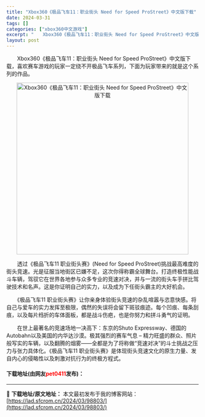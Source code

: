 ```yaml
---
title: "Xbox360《极品飞车11：职业街头 Need for Speed ProStreet》中文版下载"
date: 2024-03-31
tags: []
categories: ["xbox360中文游戏"]
excerpt: "　　Xbox360《极品飞车11：职业街头 Need for Speed ProStreet》中文版下载，喜欢赛车游戏的玩家一定绕不开极品飞车系列，下面为玩家带来的就是这个系列的作品。 　　透过《极品飞车11 职业街头赛》(Need for Speed ProStreet)挑战最高难度的街头竞速。光&hellip;"
layout: post
---
```


 <p>　　Xbox360《极品飞车11：职业街头 Need for Speed ProStreet》中文版下载，喜欢赛车游戏的玩家一定绕不开极品飞车系列，下面为玩家带来的就是这个系列的作品。</p> <p align="center"><img align="" border="0" src="https://lad.sfcrom.cn/wp-content/uploads/2024/03/20240330_660840980aff4.webp" width="450" alt="Xbox360《极品飞车11：职业街头 Need for Speed ProStreet》中文版下载" /></p> <p>　　透过《极品飞车11 职业街头赛》(Need for Speed ProStreet)挑战最高难度的街头竞速。光是征服当地街区已嫌不足，这次你得称霸全球舞台。打造终极性能战斗车辆，驾驭它在世界各地参与众多专业的竞速对决，并与一流的街头车手拼比驾驶技术和名声。这是你证明自己的实力，以及成为下任街头霸主的大好机会。</p> <p>　　《极品飞车11 职业街头赛》让你亲身体验街头竞速的杂乱喧嚣与恣意快感。将自己与爱车的实力发挥至极限，偶然的失误将会留下斑驳痕迹。每个凹痕、每条刮痕，以及每片绉折的车体面板，都是战斗伤疤，也是你努力和拼斗勇气的证明。</p> <p>　　在世上最著名的竞速场地一决高下：东京的Shuto Expressway、德国的Autobahn以及美国的内华达沙漠。极其强烈的赛车气息 &ndash; 精力旺盛的群众、照片般写实的车辆，以及翻腾的烟雾――全都是为了将称做&ldquo;竞速对决&rdquo;的斗士挑战之压力与张力具体化。《极品飞车11 职业街头赛》是体现街头竞速文化的原生力量、发自内心的侵略性以及刺激对抗行为的终极方程式。</p> <p><h4>下载地址(由网友<font color="red">pet0411</font>发布)：</h4></p> 

---
📖 **下载地址/原文地址：** 本文最初发布于我的博客网站：[https://lad.sfcrom.cn/2024/03/98803/](https://lad.sfcrom.cn/2024/03/98803/)
